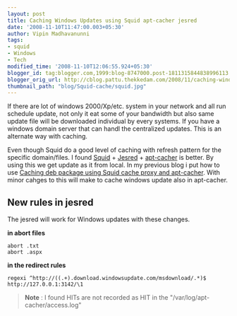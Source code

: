 ```yaml
---
layout: post
title: Caching Windows Updates using Squid apt-cacher jesred
date: '2008-11-10T11:47:00.003+05:30'
author: Vipin Madhavanunni
tags:
- squid
- Windows
- Tech
modified_time: '2008-11-10T12:06:55.924+05:30'
blogger_id: tag:blogger.com,1999:blog-8747000.post-1811315844838996113
blogger_orig_url: http://cblog.pattu.thekkedam.com/2008/11/caching-windows-updates-using-squid-apt.html
thumbnail_path: "blog/Squid-cache/squid.jpg"
---
```


If there are lot of windows 2000/Xp/etc. system in your network and all run schedule update, not only it eat some of your bandwidth but also  same update file will be downloaded individual by every systems. If you have a windows domain server that can handl the centralized updates. This is an alternate way with caching.

Even though Squid do a good level of caching with refresh pattern for the specific domain/files.
I found [Squid](http://www.squid-cache.org/) + [Jesred](http://www.linofee.org/%7Eelkner/webtools/jesred/) + [apt-cacher](http://www.nick-andrew.net/projects/apt-cacher/) is better. 
By using this we get update as it from local. In my previous blog i put how to use [Caching deb package using Squid cache proxy and apt-cacher](http://vm.thekkedam.org/writing/2008/05/30/squid-cache-proxy-with-apt-cacher). With minor cahges to this will make to cache windows update also in apt-cacher. 

## New rules in jesred

The jesred will work for Windows updates with these changes. 

**in abort files**

```abort .asmx 
abort .txt 
abort .aspx
``` 

**in the redirect rules**

```regexi ^http://((.*).windowsupdate.com/msdownload/(.*).(exe|msi))$ http://127.0.0.1:3142/\1 
regexi ^http://((.+).download.windowsupdate.com/msdownload/.*)$ http://127.0.0.1:3142/\1 
```

> **Note** : I found HITs are not recorded as HIT in the "/var/log/apt-cacher/access.log"

